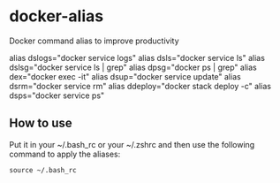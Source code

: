 # docker-alias
Docker command alias to improve productivity

alias dslogs="docker service logs"
alias dsls="docker service ls"
alias dslsg="docker service ls | grep"
alias dpsg="docker ps | grep"
alias dex="docker exec -it"
alias dsup="docker service update"
alias dsrm="docker service rm"
alias ddeploy="docker stack deploy -c"
alias dsps="docker service ps"

## How to use
Put it in your ~/.bash_rc or your ~/.zshrc and then use the following command to apply the aliases:
```
source ~/.bash_rc
```